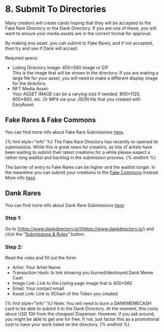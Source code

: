 # 8. Submit To Directories

Many creators will create cards hoping that they will be accepted to the Fake Rare Directory or the Dank Directory. If you are one of these, you will want to ensure your media assets are in the correct format for approval.

By making one asset, you can submit to Fake Rares, and if not accepted, then try and see if Dank will accept.

Required specs:

* Listing Directory Image: 400×560 image or GIF\
  This is the image that will be shown in the directory. If you are making a large file for your asset, you will need to make a different display image for the directory.
* NFT Media Asset:\
  Your ASSET IMAGE can be a varying size if needed, 800×1120, 600×840, etc. Or MP4 via your JSON file that you created with EasyAsset.

## Fake Rares & Fake Commons

You can find more info about Fake Rare Submissions [here](../../chapter-2-the-rare-pepe-project/fake-rares-and-dank-rares/fake-rares-submission-rules.md).

{% hint style="info" %}
The Fake Rare Directory has recently re-opened its submissions. While this is great news for creators, as lots of artists have been waiting to submit their latest creations for a while please expect a rather long waitlist and backlog in the submission process.
{% endhint %}

The barrier of entry to Fake Rares can be higher and the waitlist longer. In the meantime you can submit your creations to the [Fake Commons](../../chapter-2-the-rare-pepe-project/fake-rares-and-dank-rares/fake-commons/) instead. More info [here](../../chapter-2-the-rare-pepe-project/fake-rares-and-dank-rares/fake-commons/#fake-commons-submission-rules).

## Dank Rares

You can find more info about Dank Rare Submissions [here](../../dank-rares/dank-rares-submission-rules.md).

### Step 1:

Go to [https://www.dankdirectory.io/](https://www.dankdirectory.io/) and click the “[Submissions & Rules](https://www.dankdirectory.io/submissions/)” button.

### Step 2:

Read the rules and fill out the form:

* Artist: Your Artist Name
* Transaction Hash: tx link showing you burned/destroyed Dank Meme Cash
* Image Link: Link to the Listing page image that is 400×560
* Email: Your contact email
* Asset Link: Link to XChain of the Token you created

{% hint style="info" %}
Note: You will need to burn a DANKMEMECASH card to be able to submit it to the Dank Directory. At the moment, this costs about USD 100 from the cheapest Dispenser. However, if you ask around, you might be able to get one for free. If not, just factor this as a promotional cost to have your work listed on the directory.
{% endhint %}

